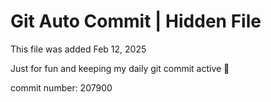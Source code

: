 # Git Auto Commit | Hidden File

This file was added Feb 12, 2025

Just for fun and keeping my daily git commit active 🤪

commit number: 207900
